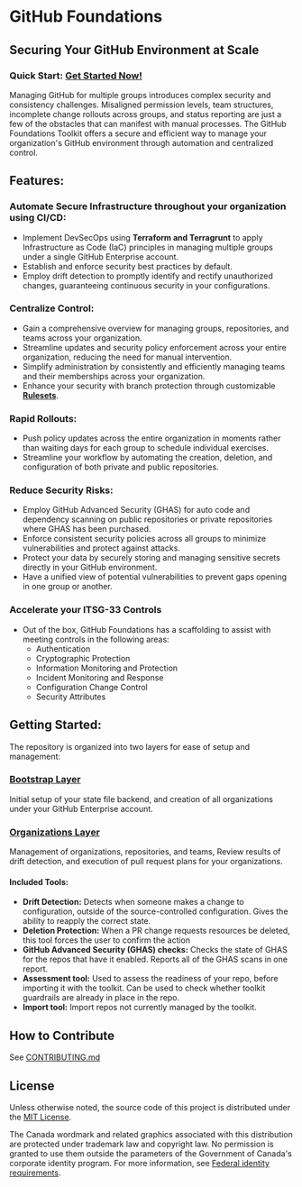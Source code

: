 # GitHub Foundations

## Securing Your GitHub Environment at Scale

### Quick Start: [Get Started Now!](./README.md#getting-started)

Managing GitHub for multiple groups introduces complex security and consistency challenges. Misaligned permission levels, team structures, incomplete change rollouts across groups, and status reporting are just a few of the obstacles that can manifest with manual processes.  The GitHub Foundations Toolkit offers a secure and efficient way to manage your organization's GitHub environment through automation and centralized control.

## Features:

### Automate Secure Infrastructure throughout your organization using CI/CD:
- Implement DevSecOps using **Terraform and Terragrunt** to apply Infrastructure as Code (IaC) principles in managing multiple groups under a single GitHub Enterprise account.
- Establish and enforce security best practices by default.
- Employ drift detection to promptly identify and rectify unauthorized changes, guaranteeing continuous security in your configurations.

### Centralize Control:
- Gain a comprehensive overview for managing groups, repositories, and teams across your organization.
- Streamline updates and security policy enforcement across your entire organization, reducing the need for manual intervention.
- Simplify administration by consistently and efficiently managing teams and their memberships across your organization.
- Enhance your security with branch protection through customizable **[Rulesets](https://docs.github.com/en/repositories/configuring-branches-and-merges-in-your-repository/managing-rulesets/about-rulesets#about-rulesets)**.

### Rapid Rollouts:
- Push policy updates across the entire organization in moments rather than waiting days for each group to schedule individual exercises.
- Streamline your workflow by automating the creation, deletion, and configuration of both private and public repositories.

### Reduce Security Risks:
- Employ GitHub Advanced Security (GHAS) for auto code and dependency scanning on public repositories or private repositories where GHAS has been purchased.
- Enforce consistent security policies across all groups to minimize vulnerabilities and protect against attacks.
- Protect your data by securely storing and managing sensitive secrets directly in your GitHub environment.
- Have a unified view of potential vulnerabilities to prevent gaps opening in one group or another.

### Accelerate your ITSG-33 Controls
- Out of the box, GitHub Foundations has a scaffolding to assist with meeting controls in the following areas:
  - Authentication
  - Cryptographic Protection
  - Information Monitoring and Protection
  - Incident Monitoring and Response
  - Configuration Change Control
  - Security Attributes

## Getting Started:
The repository is organized into two layers for ease of setup and management:

### [Bootstrap Layer](./bootstrap/README.md)

Initial setup of your state file backend, and creation of all organizations under your GitHub Enterprise account.

### [Organizations Layer](./organizations/README.md)

Management of organizations, repositories, and teams, Review results of drift detection, and execution of pull request plans for your organizations.

#### Included Tools:
- **Drift Detection:** Detects when someone makes a change to configuration, outside of the source-controlled configuration. Gives the ability to reapply the correct state.
- **Deletion Protection:** When a PR change requests resources be deleted, this tool forces the user to confirm the action
- **GitHub Advanced Security (GHAS) checks:** Checks the state of GHAS for the repos that have it enabled. Reports all of the GHAS scans in one report.
- **Assessment tool:** Used to assess the readiness of your repo, before importing it with the toolkit. Can be used to check whether toolkit guardrails are already in place in the repo.
- **Import tool:** Import repos not currently managed by the toolkit.


## How to Contribute

See [CONTRIBUTING.md](./CONTRIBUTING.md)

## License

Unless otherwise noted, the source code of this project is distributed under the [MIT License](./LICENSE.md).

The Canada wordmark and related graphics associated with this distribution are protected under trademark law and copyright law. No permission is granted to use them outside the parameters of the Government of Canada's corporate identity program. For more information, see [Federal identity requirements](https://www.canada.ca/en/treasury-board-secretariat/topics/government-communications/federal-identity-requirements.html).
